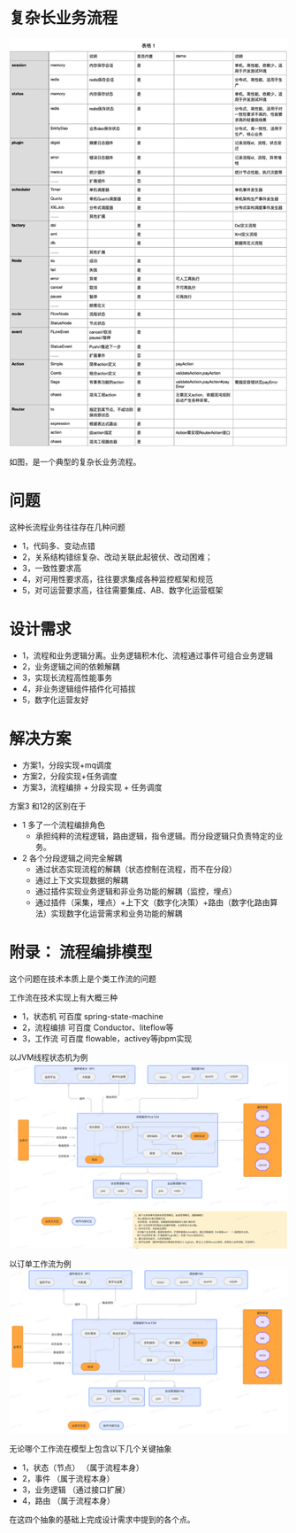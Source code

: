 # 复杂长业务流程

![img.png](img.png)

如图，是一个典型的复杂长业务流程。

# 问题

这种长流程业务往往存在几种问题

- 1，代码多、变动点错
- 2，关系结构错综复杂、改动关联此起彼伏、改动困难；
- 3，一致性要求高
- 4，对可用性要求高，往往要求集成各种监控框架和规范
- 5，对可运营要求高，往往需要集成、AB、数字化运营框架

# 设计需求

- 1，流程和业务逻辑分离。业务逻辑积木化、流程通过事件可组合业务逻辑
- 2，业务逻辑之间的依赖解耦
- 3，实现长流程高性能事务
- 4，非业务逻辑组件插件化可插拔
- 5，数字化运营友好

# 解决方案

- 方案1，分段实现+mq调度
- 方案2，分段实现+任务调度
- 方案3，流程编排 + 分段实现 + 任务调度

方案3 和12的区别在于

- 1 多了一个流程编排角色
    - 承担纯粹的流程逻辑，路由逻辑，指令逻辑。而分段逻辑只负责特定的业务。
- 2 各个分段逻辑之间完全解耦
    - 通过状态实现流程的解耦（状态控制在流程，而不在分段）
    - 通过上下文实现数据的解耦
    - 通过插件实现业务逻辑和非业务功能的解耦（监控，埋点）
    - 通过插件（采集，埋点）+上下文（数字化决策）+路由（数字化路由算法）实现数字化运营需求和业务功能的解耦

# 附录： 流程编排模型

这个问题在技术本质上是个类工作流的问题

工作流在技术实现上有大概三种

- 1，状态机 可百度 spring-state-machine
- 2，流程编排 可百度 Conductor、liteflow等
- 3，工作流 可百度 flowable，activey等jbpm实现

以JVM线程状态机为例
![img_2.png](img_2.png)

以订单工作流为例
![img_4.png](img_4.png)

无论哪个工作流在模型上包含以下几个关键抽象

- 1，状态（节点） （属于流程本身）
- 2，事件 （属于流程本身）
- 3，业务逻辑 （通过接口扩展）
- 4，路由 （属于流程本身）

在这四个抽象的基础上完成设计需求中提到的各个点。



